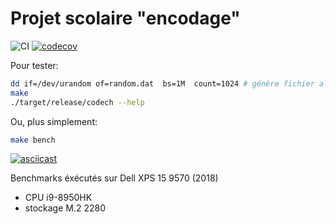 # Projet scolaire "encodage"

![CI](https://github.com/jRimbault/codech/workflows/CI/badge.svg?branch=master)
[![codecov](https://codecov.io/gh/jRimbault/codech/branch/master/graph/badge.svg)](https://codecov.io/gh/jRimbault/codech)

Pour tester:
```sh
dd if=/dev/urandom of=random.dat  bs=1M  count=1024 # génère fichier aléatoire de 1Go
make
./target/release/codech --help
```
Ou, plus simplement:
```sh
make bench
```

[![asciicast](https://asciinema.org/a/bxk1smRrOWv9kcjtnso12eqAV.svg)](https://asciinema.org/a/bxk1smRrOWv9kcjtnso12eqAV)

Benchmarks éxécutés sur Dell XPS 15 9570 (2018)

- CPU i9-8950HK
- stockage M.2 2280
